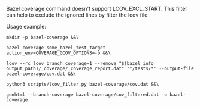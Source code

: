 Bazel coverage command doesn't support LCOV_EXCL_START. This filter can help to exclude the ignored lines by filter the lcov file

Usage example:
```shell
mkdir -p bazel-coverage &&\

bazel coverage some_bazel_test_target --action_env=COVERAGE_GCOV_OPTIONS=-b &&\

lcov --rc lcov_branch_coverage=1 --remove "$(bazel info output_path)/_coverage/_coverage_report.dat" '*/tests/*' --output-file bazel-coverage/cov.dat &&\

python3 scripts/lcov_filter.py bazel-coverage/cov.dat &&\

genhtml --branch-coverage bazel-coverage/cov_filtered.dat -o bazel-coverage
```